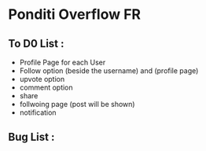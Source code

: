 # Ponditi Overflow FR

## To D0 List :

- Profile Page for each User
- Follow option (beside the username) and (profile page)
- upvote option
- comment option
- share
- follwoing page (post will be shown)
- notification

## Bug List :
